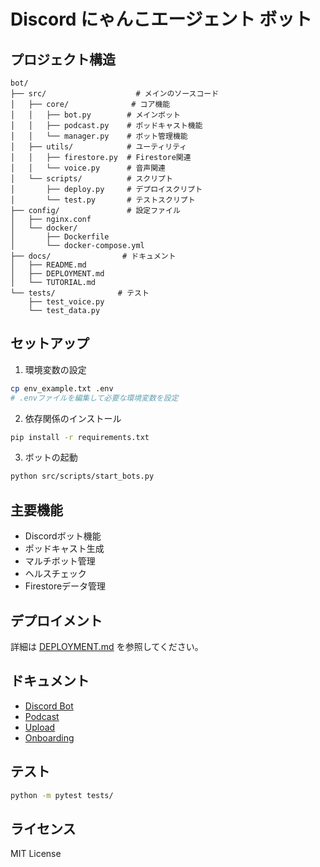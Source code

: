 # Discord にゃんこエージェント ボット

## プロジェクト構造

```
bot/
├── src/                    # メインのソースコード
│   ├── core/              # コア機能
│   │   ├── bot.py        # メインボット
│   │   ├── podcast.py    # ポッドキャスト機能
│   │   └── manager.py    # ボット管理機能
│   ├── utils/            # ユーティリティ
│   │   ├── firestore.py  # Firestore関連
│   │   └── voice.py      # 音声関連
│   └── scripts/          # スクリプト
│       ├── deploy.py     # デプロイスクリプト
│       └── test.py       # テストスクリプト
├── config/               # 設定ファイル
│   ├── nginx.conf
│   └── docker/
│       ├── Dockerfile
│       └── docker-compose.yml
├── docs/                # ドキュメント
│   ├── README.md
│   ├── DEPLOYMENT.md
│   └── TUTORIAL.md
└── tests/              # テスト
    ├── test_voice.py
    └── test_data.py
```

## セットアップ

1. 環境変数の設定
```bash
cp env_example.txt .env
# .envファイルを編集して必要な環境変数を設定
```

2. 依存関係のインストール
```bash
pip install -r requirements.txt
```

3. ボットの起動
```bash
python src/scripts/start_bots.py
```

## 主要機能

- Discordボット機能
- ポッドキャスト生成
- マルチボット管理
- ヘルスチェック
- Firestoreデータ管理

## デプロイメント

詳細は [DEPLOYMENT.md](docs/DEPLOYMENT.md) を参照してください。

## ドキュメント

- [Discord Bot](docs/DISCORD_BOT.md)
- [Podcast](docs/PODCAST.md)
- [Upload](docs/UPLOAD.md)
- [Onboarding](docs/ONBOARDING.md)

## テスト

```bash
python -m pytest tests/
```

## ライセンス

MIT License